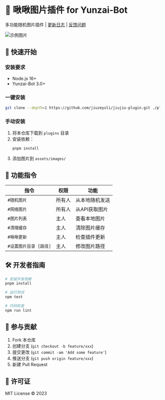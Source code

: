 # 🐤 啾啾图片插件 for Yunzai-Bot

多功能随机图片插件 | [更新日志](CHANGELOG.md) | [反馈问题](.github/ISSUE_TEMPLATE/bug_report.md)

![示例图片](resources/images/demo1.jpg)

## 🚀 快速开始

### 安装要求
- Node.js 16+
- Yunzai-Bot 3.0+

### 一键安装
```bash
git clone --depth=1 https://github.com/jiuzeyuli/jiujiu-plugin.git ./plugins/jiujiu-plugin

```

### 手动安装
1. 将本仓库下载到 `plugins` 目录
2. 安装依赖：
   ```bash
   pnpm install
   ```
3. 添加图片到 `assets/images/`

## 📜 功能指令
| 指令 | 权限 | 功能 |
|------|------|------|
| `#随机图片` | 所有人 | 从本地随机发送 |
| `#网络图片` | 所有人 | 从API获取图片 |
| `#图片列表` | 主人 | 查看本地图片 |
| `#清理缓存` | 主人 | 清除图片缓存 |
| `#啾啾更新` | 主人 | 检查插件更新 |
| `#设置图片目录 [路径]` | 主人 | 修改图片路径 |



## 🛠️ 开发者指南
```bash
# 安装开发依赖
pnpm install

# 运行测试
npm test

# 代码检查
npm run lint
```

## 🤝 参与贡献
1. Fork 本仓库
2. 创建分支 (`git checkout -b feature/xxx`)
3. 提交更改 (`git commit -am 'Add some feature'`)
4. 推送分支 (`git push origin feature/xxx`)
5. 新建 Pull Request

## 📄 许可证
MIT License © 2023
